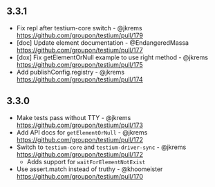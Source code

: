 3.3.1
-----
* Fix repl after testium-core switch - @jkrems
  https://github.com/groupon/testium/pull/179
* [doc] Update element documentation - @EndangeredMassa
  https://github.com/groupon/testium/pull/177
* [dox] Fix getElementOrNull example to use right method - @jkrems
  https://github.com/groupon/testium/pull/175
* Add publishConfig.registry - @jkrems
  https://github.com/groupon/testium/pull/174

3.3.0
-----
* Make tests pass without TTY - @jkrems
  https://github.com/groupon/testium/pull/173
* Add API docs for `getElementOrNull` - @jkrems
  https://github.com/groupon/testium/pull/172
* Switch to `testium-core` and `testium-driver-sync` - @jkrems
  https://github.com/groupon/testium/pull/172
  - Adds support for `waitForElementNotExist`
* Use assert.match instead of truthy - @khoomeister
  https://github.com/groupon/testium/pull/170
